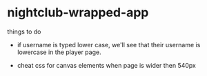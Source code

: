 # nightclub-wrapped-app

things to do

- if username is typed lower case, we'll see that their username is lowercase in the player page.

- cheat css for canvas elements when page is wider then 540px
